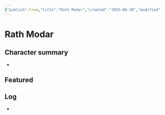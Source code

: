 ```yaml
---
{"publish":true,"title":"Rath Modar","created":"2025-06-30","modified":"2025-07-16T20:41:12.096+02:00","cssclasses":""}
---
```


# Rath Modar

## Character summary
* 

## Featured


## Log
* 
